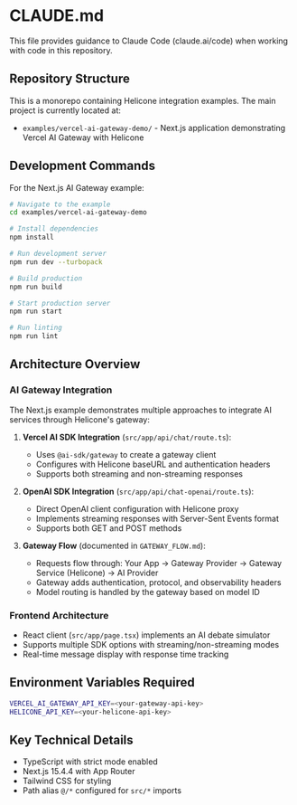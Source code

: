 # CLAUDE.md

This file provides guidance to Claude Code (claude.ai/code) when working with code in this repository.

## Repository Structure

This is a monorepo containing Helicone integration examples. The main project is currently located at:
- `examples/vercel-ai-gateway-demo/` - Next.js application demonstrating Vercel AI Gateway with Helicone

## Development Commands

For the Next.js AI Gateway example:

```bash
# Navigate to the example
cd examples/vercel-ai-gateway-demo

# Install dependencies
npm install

# Run development server
npm run dev --turbopack

# Build production
npm run build

# Start production server
npm run start

# Run linting
npm run lint
```

## Architecture Overview

### AI Gateway Integration
The Next.js example demonstrates multiple approaches to integrate AI services through Helicone's gateway:

1. **Vercel AI SDK Integration** (`src/app/api/chat/route.ts`):
   - Uses `@ai-sdk/gateway` to create a gateway client
   - Configures with Helicone baseURL and authentication headers
   - Supports both streaming and non-streaming responses

2. **OpenAI SDK Integration** (`src/app/api/chat-openai/route.ts`):
   - Direct OpenAI client configuration with Helicone proxy
   - Implements streaming responses with Server-Sent Events format
   - Supports both GET and POST methods

3. **Gateway Flow** (documented in `GATEWAY_FLOW.md`):
   - Requests flow through: Your App → Gateway Provider → Gateway Service (Helicone) → AI Provider
   - Gateway adds authentication, protocol, and observability headers
   - Model routing is handled by the gateway based on model ID

### Frontend Architecture
- React client (`src/app/page.tsx`) implements an AI debate simulator
- Supports multiple SDK options with streaming/non-streaming modes
- Real-time message display with response time tracking

## Environment Variables Required

```bash
VERCEL_AI_GATEWAY_API_KEY=<your-gateway-api-key>
HELICONE_API_KEY=<your-helicone-api-key>
```

## Key Technical Details

- TypeScript with strict mode enabled
- Next.js 15.4.4 with App Router
- Tailwind CSS for styling
- Path alias `@/*` configured for `src/*` imports